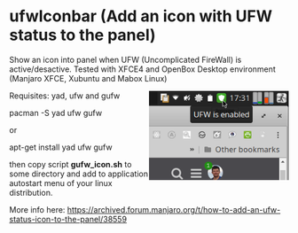 # ufwIconbar  (Add an icon with UFW status to the panel)
Show an icon into panel when UFW (Uncomplicated FireWall) is active/desactive.
Tested with XFCE4 and OpenBox Desktop environment (Manjaro XFCE, Xubuntu and Mabox Linux)
    
<img align="right" width="50%" src="ufwicon_screenshot.png">

Requisites:  yad, ufw and gufw

  pacman -S yad ufw gufw
     
  or
  
  apt-get install yad ufw gufw   

then copy script **gufw_icon.sh** to some directory and add to application autostart menu of your linux distribution.

More info here:
https://archived.forum.manjaro.org/t/how-to-add-an-ufw-status-icon-to-the-panel/38559
